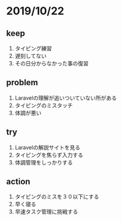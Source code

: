 # 2019/10/22

## keep 
1. タイピング練習
2. 遅刻してない
3. その日分からなかった事の復習
## problem
1. Laravelの理解が追いついていない所がある
2. タイピングのミスタッチ
3. 体調が悪い
## try
1. Laravelの解説サイトを見る
2. タイピングを焦らず入力する
3. 体調管理をしっかりする
## action
1. タイピングのミスを３０以下にする
2. 早く寝る
3. 早速タスク管理に挑戦する
